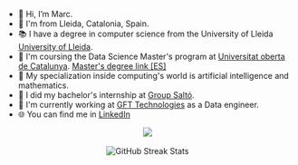 - 🌈 Hi, I’m Marc.
- :round_pushpin: I'm from Lleida, Catalonia, Spain.
- :books: I have a degree in computer science from the University of Lleida [University of Lleida](https://grauinformatica.udl.cat/en/).
- 📅 I'm coursing the Data Science Master's program at [Universitat oberta de Catalunya]([https://cuni.cz/UKEN-1.html](https://www.uoc.edu/en/studies?_gl=1*eip456*_up*MQ..&gclid=CjwKCAjw15eqBhBZEiwAbDomEowE5o67WEpp4IGULL5zRw5UMRZnDZyo2kHXNEQz8O1tyKryBZJDRRoCuDwQAvD_BwE)). [Master's degree link [ES]](https://www.uoc.edu/es/estudios/masters/master-universitario-data-science?_gl=1*1oxe4n8*_up*MQ..&gclid=CjwKCAjw15eqBhBZEiwAbDomEowE5o67WEpp4IGULL5zRw5UMRZnDZyo2kHXNEQz8O1tyKryBZJDRRoCuDwQAvD_BwE)
- 🧠 My specialization inside computing's world is artificial intelligence and mathematics.
- :beginner: I did my bachelor's internship at [Group Saltó](https://groupsalto.com/en/).
- :office: I'm currently working at [GFT Technologies](https://www.gft.com/int/en/) as a Data engineer.
- 🌐 You can find me in [LinkedIn](https://www.linkedin.com/in/marc-cervera-rosell/)

<div align="center">
  <img src="https://github-readme-stats.vercel.app/api/top-langs/?username=marc7666&layout=compact&theme=merko&langs_count=6" />
  <br><br>
  <img src="https://streak-stats.demolab.com/?user=marc7666&theme=merko" alt="GitHub Streak Stats" />
</div>




